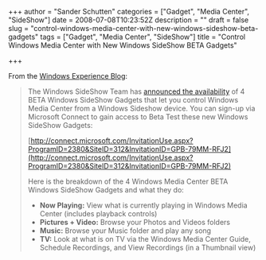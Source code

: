 +++
author = "Sander Schutten"
categories = ["Gadget", "Media Center", "SideShow"]
date = 2008-07-08T10:23:52Z
description = ""
draft = false
slug = "control-windows-media-center-with-new-windows-sideshow-beta-gadgets"
tags = ["Gadget", "Media Center", "SideShow"]
title = "Control Windows Media Center with New Windows SideShow BETA Gadgets"

+++


From the [Windows Experience Blog](http://windowsvistablog.com/blogs/windowsexperience/archive/2008/07/07/control-windows-media-center-with-new-windows-sideshow-beta-gadgets.aspx):

> The Windows SideShow Team has [announced the availability](http://blogs.msdn.com/sideshow/archive/2008/07/07/windows-media-center-gadgets-for-windows-sideshow-beta.aspx) of 4 BETA Windows SideShow Gadgets that let you control Windows Media Center from a Windows Sideshow device. You can sign-up via Microsoft Connect to gain access to Beta Test these new Windows SideShow Gadgets:
> 
>  [http://connect.microsoft.com/InvitationUse.aspx?ProgramID=2380&SiteID=312&InvitationID=GPB-79MM-RFJ2](http://connect.microsoft.com/InvitationUse.aspx?ProgramID=2380&SiteID=312&InvitationID=GPB-79MM-RFJ2)
> 
> Here is the breakdown of the 4 Windows Media Center BETA Windows SideShow Gadgets and what they do:
> 
> - **Now Playing:** View what is currently playing in Windows Media Center (includes playback controls)
> - **Pictures + Video:** Browse your Photos and Videos folders
> - **Music:** Browse your Music folder and play any song
> - **TV:** Look at what is on TV via the Windows Media Center Guide, Schedule Recordings, and View Recordings (in a Thumbnail view)

